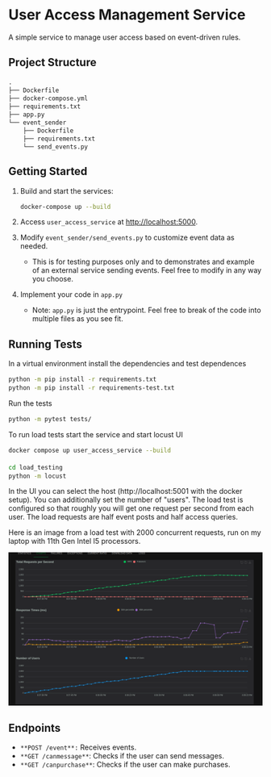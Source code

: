 
# User Access Management Service

A simple service to manage user access based on event-driven rules.

## Project Structure

```text
.
├── Dockerfile
├── docker-compose.yml
├── requirements.txt
├── app.py
└── event_sender
    ├── Dockerfile
    ├── requirements.txt
    └── send_events.py
```

## Getting Started

1. Build and start the services:

   ```bash
   docker-compose up --build
   ```

2. Access `user_access_service` at [http://localhost:5000](http://localhost:5000).

3. Modify `event_sender/send_events.py` to customize event data as needed.

    - This is for testing purposes only and to demonstrates and example of an external service sending events.  Feel free to modify in any way you choose.

4. Implement your code in `app.py`
    - Note: `app.py` is just the entrypoint.  Feel free to break of the code into multiple files as you see fit.

## Running Tests

In a virtual environment install the dependencies and test dependences
```bash
python -m pip install -r requirements.txt
python -m pip install -r requirements-test.txt
```

Run the tests

```bash
python -m pytest tests/
```

To run load tests start the service and start locust UI

```bash
docker compose up user_access_service --build

cd load_testing
python -m locust
```

In the UI you can select the host (http://localhost:5001 with the docker setup). You can additionally set the number of "users".
The load test is configured so that roughly you will get one request per second from each user.
The load requests are half event posts and half access queries.

Here is an image from a load test with 2000 concurrent requests, run on my laptop with 11th Gen Intel I5 processors.

![Load Test](assets/load_test.png)

## Endpoints

- `**POST /event**:` Receives events.
- `**GET /canmessage**`: Checks if the user can send messages.
- `**GET /canpurchase**`: Checks if the user can make purchases.

